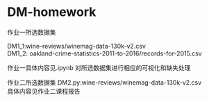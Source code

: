 # DM-homework
作业一所选数据集

DM1_1:wine-reviews/winemag-data-130k-v2.csv  
DM1_2: oakland-crime-statistics-2011-to-2016/records-for-2015.csv  

作业一具体内容见.ipynb
对所选数据集进行相应的可视化和缺失处理

作业二所选数据集
DM2.py:wine-reviews/winemag-data-130k-v2.csv  
具体内容见作业二课程报告
